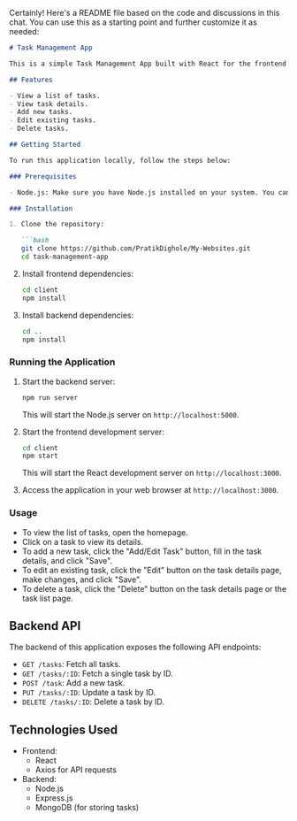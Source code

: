 Certainly! Here's a README file based on the code and discussions in this chat. You can use this as a starting point and further customize it as needed:

```markdown
# Task Management App

This is a simple Task Management App built with React for the frontend and Node.js with Express for the backend. It allows users to manage tasks by adding, editing, deleting, and viewing task details.

## Features

- View a list of tasks.
- View task details.
- Add new tasks.
- Edit existing tasks.
- Delete tasks.

## Getting Started

To run this application locally, follow the steps below:

### Prerequisites

- Node.js: Make sure you have Node.js installed on your system. You can download it from [nodejs.org](https://nodejs.org/).

### Installation

1. Clone the repository:

   ```bash
   git clone https://github.com/PratikDighole/My-Websites.git
   cd task-management-app
   ```

2. Install frontend dependencies:

   ```bash
   cd client
   npm install
   ```

3. Install backend dependencies:

   ```bash
   cd ..
   npm install
   ```

### Running the Application

1. Start the backend server:

   ```bash
   npm run server
   ```

   This will start the Node.js server on `http://localhost:5000`.

2. Start the frontend development server:

   ```bash
   cd client
   npm start
   ```

   This will start the React development server on `http://localhost:3000`.

3. Access the application in your web browser at `http://localhost:3000`.

### Usage

- To view the list of tasks, open the homepage.
- Click on a task to view its details.
- To add a new task, click the "Add/Edit Task" button, fill in the task details, and click "Save".
- To edit an existing task, click the "Edit" button on the task details page, make changes, and click "Save".
- To delete a task, click the "Delete" button on the task details page or the task list page.

## Backend API

The backend of this application exposes the following API endpoints:

- `GET /tasks`: Fetch all tasks.
- `GET /tasks/:ID`: Fetch a single task by ID.
- `POST /task`: Add a new task.
- `PUT /tasks/:ID`: Update a task by ID.
- `DELETE /tasks/:ID`: Delete a task by ID.

## Technologies Used

- Frontend:
  - React
  - Axios for API requests
- Backend:
  - Node.js
  - Express.js
  - MongoDB (for storing tasks)
